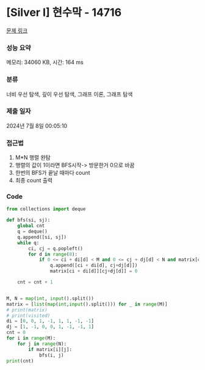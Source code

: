 # [Silver I] 현수막 - 14716 

[문제 링크](https://www.acmicpc.net/problem/14716) 

### 성능 요약

메모리: 34060 KB, 시간: 164 ms

### 분류

너비 우선 탐색, 깊이 우선 탐색, 그래프 이론, 그래프 탐색

### 제출 일자

2024년 7월 8일 00:05:10

### 접근법 
1. M*N 행렬 완탐
2. 행렬의 값이 1이라면 BFS시작-> 방문한거 0으로 바꿈
3. 한번의 BFS가 끝날 때마다 count
4. 최종 count 출력

### Code

```python 
from collections import deque

def bfs(si, sj):
    global cnt
    q = deque()
    q.append([si, sj])
    while q:
        ci, cj = q.popleft()
        for d in range(8):
            if 0 <= ci + di[d] < M and 0 <= cj + dj[d] < N and matrix[ci + di[d]][cj+dj[d]]:
                q.append([ci + di[d], cj+dj[d]])
                matrix[ci + di[d]][cj+dj[d]] = 0

    cnt = cnt + 1


M, N = map(int, input().split())
matrix = [list(map(int,input().split())) for _ in range(M)]
# print(matrix)
# print(visited)
di = [0, 0, 1, -1, 1, 1, -1, -1]
dj = [1, -1, 0, 0, 1, -1, -1, 1]
cnt = 0
for i in range(M):
    for j in range(N):
        if matrix[i][j]:
            bfs(i, j)
print(cnt)
```
